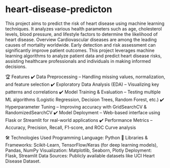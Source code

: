 # heart-disease-predicton
This project aims to predict the risk of heart disease using machine learning techniques. It analyzes various health parameters such as age, cholesterol levels, blood pressure, and lifestyle factors to determine the likelihood of heart disease. 
Overview
Cardiovascular diseases are among the leading causes of mortality worldwide. Early detection and risk assessment can significantly improve patient outcomes. This project leverages machine learning algorithms to analyze patient data and predict heart disease risks, assisting healthcare professionals and individuals in making informed decisions.

🏆 Features
✔️ Data Preprocessing – Handling missing values, normalization, and feature selection
✔️ Exploratory Data Analysis (EDA) – Visualizing key patterns and correlations
✔️ Model Training & Evaluation – Testing multiple ML algorithms (Logistic Regression, Decision Trees, Random Forest, etc.)
✔️ Hyperparameter Tuning – Improving accuracy with GridSearchCV & RandomizedSearchCV
✔️ Model Deployment – Web-based interface using Flask or Streamlit for real-world applications
✔️ Performance Metrics – Accuracy, Precision, Recall, F1-score, and ROC Curve analysis

🛠 Technologies Used
Programming Language: Python 🐍
Libraries & Frameworks: Scikit-Learn, TensorFlow/Keras (for deep learning models), Pandas, NumPy
Visualization: Matplotlib, Seaborn, Plotly
Deployment: Flask, Streamlit
Data Sources: Publicly available datasets like UCI Heart Disease Dataset.
